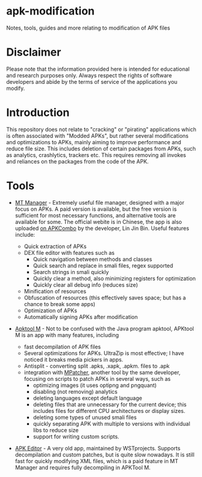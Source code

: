 # apk-modification
Notes, tools, guides and more relating to modification of APK files

# Disclaimer
Please note that the information provided here is intended for educational and research purposes only. Always respect the rights of software developers and abide by the terms of service of the applications you modify.

# Introduction
This repository does not relate to "cracking" or "pirating" applications which is often associated with "Modded APKs", but rather several modifications and optimizations to APKs, mainly aiming to improve performance and reduce file size. This includes deletion of certain packages from APKs, such as analytics, crashlytics, trackers etc. This requires removing all invokes and reliances on the packages from the code of the APK.

# Tools
* [MT Manager](https://mt2.cn/download/) - Extremely useful file manager, designed with a major focus on APKs. A paid version is available, but the free version is sufficient for most necessary functions, and alternative tools are available for some. The official webite is in Chinese, the app is also uploaded [on APKCombo](https://apkcombo.com/mt-manager/bin.mt.plus/) by the developer, Lin Jin Bin. Useful features include:
  * Quick extraction of APKs
  * DEX file editor with features such as
    * Quick navigation between methods and classes
    * Quick search and replace in smali files, regex supported
    * Search strings in smali quickly
    * Quickly clear a method, also minimizing registers for optimization
    * Quickly clear all debug info (reduces size)
  * Minification of resources
  * Obfuscation of resources (this effectively saves space; but has a chance to break some apps)
  * Optimization of APKs
  * Automatically signing APKs after modification

* [Apktool M](https://maximoff.su/apktool/?lang=en) - Not to be confused with the Java program apktool, APKtool M is an app with many features, including
  * fast decompilation of APK files
  * Several optimizations for APKs. UltraZip is most effective; I have noticed it breaks media pickers in apps.
  * Antisplit - converting split .apks, .xapk, .apkm. files to .apk
  * integration with [MPatcher](https://maximoff.su/mpatcher/), another tool by the same developer, focusing on scripts to patch APKs in several ways, such as
    * optimizing images (it uses optipng and pngquant)
    * disabling (not removing) analytics
    * deleting languages except default language
    * deleting files that are unnecessary for the current device; this includes files for different CPU architectures or display sizes.
    * deleting some types of unused smali files
    * quickly separating APK with multiple to versions with individual libs to reduce size
    * support for writing custom scripts.

* [APK Editor](https://t.me/WSTprojects/1509) - A very old app, maintained by WSTprojects. Supports decompilation and custom patches, but is quite slow nowadays. It is still fast for quickly modifying XML files, which is a paid feature in MT Manager and requires fully decompiling in APKTool M.
